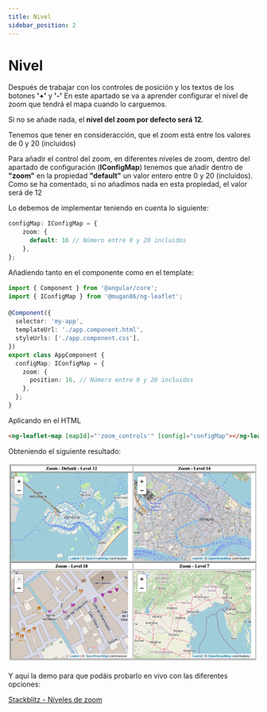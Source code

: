 ```yaml
---
title: Nivel
sidebar_position: 2
---
```

# Nivel

Después de trabajar con los controles de posición y los textos de los botones **'+'** y **'-'** En este apartado se va a aprender configurar el nivel de zoom que tendrá el mapa cuando lo carguemos.

Si no se añade nada, el **nivel del zoom por defecto será 12**.

Tenemos que tener en consideracción, que el zoom está entre los valores de 0 y 20 (incluidos)

Para añadir el control del zoom, en diferentes niveles de zoom, dentro del apartado de configuración (**IConfigMap**) tenemos que añadir dentro de **"zoom"** en la propiedad **"default"** un valor entero entre 0 y 20 (incluidos). Como se ha comentado, si no añadimos nada en esta propiedad, el valor será de 12

Lo debemos de implementar teniendo en cuenta lo siguiente:

```typescript
configMap: IConfigMap = {
    zoom: {
      default: 16 // Número entre 0 y 20 incluidos
    },
};
```

Añadiendo tanto en el componente como en el template:

```typescript
import { Component } from '@angular/core';
import { IConfigMap } from '@mugan86/ng-leaflet';

@Component({
  selector: 'my-app',
  templateUrl: './app.component.html',
  styleUrls: ['./app.component.css'],
})
export class AppComponent {
  configMap: IConfigMap = {
    zoom: {
      position: 16, // Número entre 0 y 20 incluidos
    },
  };
}
```

Aplicando en el HTML

```html
<ng-leaflet-map [mapId]="'zoom_controls'" [config]="configMap"></ng-leaflet>
```

Obteniendo el siguiente resultado:

![Zoom Levels](https://raw.githubusercontent.com/mugan86/i18n-ng-leaflet-doc/master/.gitbook/assets/04-zoom-levels.png)

Y aquí la demo para que podáis probarlo en vivo con las diferentes opciones:

[Stackblitz - Niveles de zoom](https://stackblitz.com/edit/angular-leaflet-zoom-levels?embed=1&file=src/app/app.component.ts&theme=dark)
